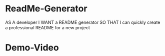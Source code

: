 # ReadMe-Generator

AS A developer
I WANT a README generator
SO THAT I can quickly create a professional README for a new project


# Demo-Video